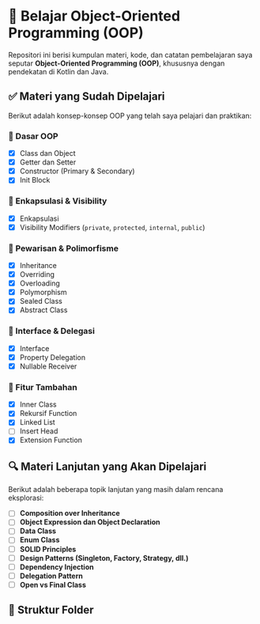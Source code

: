 # 📘 Belajar Object-Oriented Programming (OOP)

Repositori ini berisi kumpulan materi, kode, dan catatan pembelajaran saya seputar **Object-Oriented Programming (OOP)**, khususnya dengan pendekatan di Kotlin dan Java.

## ✅ Materi yang Sudah Dipelajari

Berikut adalah konsep-konsep OOP yang telah saya pelajari dan praktikan:

### 🔹 Dasar OOP
- [x] Class dan Object
- [x] Getter dan Setter
- [x] Constructor (Primary & Secondary)
- [x] Init Block

### 🔹 Enkapsulasi & Visibility
- [x] Enkapsulasi
- [x] Visibility Modifiers (`private`, `protected`, `internal`, `public`)

### 🔹 Pewarisan & Polimorfisme
- [x] Inheritance
- [x] Overriding
- [x] Overloading
- [x] Polymorphism
- [x] Sealed Class
- [x] Abstract Class

### 🔹 Interface & Delegasi
- [x] Interface
- [x] Property Delegation
- [x] Nullable Receiver

### 🔹 Fitur Tambahan
- [x] Inner Class
- [x] Rekursif Function
- [x] Linked List
- [ ] Insert Head
- [x] Extension Function

## 🔍 Materi Lanjutan yang Akan Dipelajari

Berikut adalah beberapa topik lanjutan yang masih dalam rencana eksplorasi:

- [ ] **Composition over Inheritance**
- [ ] **Object Expression dan Object Declaration**
- [ ] **Data Class**
- [ ] **Enum Class**
- [ ] **SOLID Principles**
- [ ] **Design Patterns (Singleton, Factory, Strategy, dll.)**
- [ ] **Dependency Injection**
- [ ] **Delegation Pattern**
- [ ] **Open vs Final Class**

## 📁 Struktur Folder


